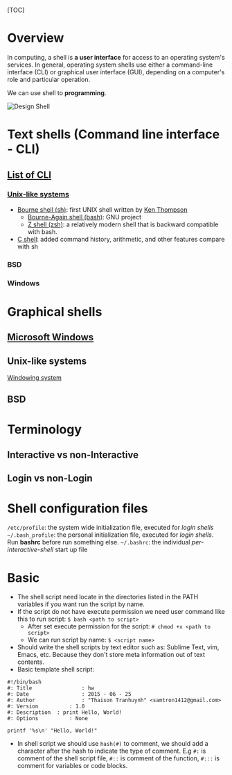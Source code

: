 [TOC]

# Overview
In computing, a shell is **a user interface** for access to an operating system's services. In general, operating system shells use either a command-line interface (CLI) or graphical user interface (GUI), depending on a computer's role and particular operation.

We can use shell to **programming**.

![Design Shell](shell/Linux_kernel_and_gaming_input-output_latency.svg "Design shell")


# Text shells (Command line interface - CLI)
## [List of CLI](https://en.wikipedia.org/wiki/List_of_command-line_interpreters)
### [Unix-like systems](https://en.wikipedia.org/wiki/Unix_shell)
- [Bourne shell (sh)](https://en.wikipedia.org/wiki/Bourne_shell): first UNIX shell written by [Ken Thompson](https://en.wikipedia.org/wiki/Ken_Thompson_(computer_programmer))
  + [Bourne-Again shell (bash)](https://en.wikipedia.org/wiki/Bash_(Unix_shell)): GNU project
  + [Z shell (zsh)](https://en.wikipedia.org/wiki/Z_shell): a relatively modern shell that is backward compatible with bash.
- [C shell](https://en.wikipedia.org/wiki/C_shell): added command history, arithmetic, and other features compare with sh


### BSD

### Windows


# Graphical shells
## [Microsoft Windows](https://en.wikipedia.org/wiki/Windows_shell)

## Unix-like systems
[Windowing system](https://en.wikipedia.org/wiki/Windowing_system)

## BSD

# Terminology
## Interactive vs non-Interactive

## Login vs non-Login

# Shell configuration files
`/etc/profile`: the system wide initialization file, executed for *login shells*
`~/.bash_profile`: the personal initialization file, executed for *login shells*. Run **bashrc** before run something else.
`~/.bashrc`: the individual *per-interactive-shell* start up file

# Basic
- The shell script need locate in the directories listed in the PATH variables if you want run the script by name.
- If the script do not have execute permission we need user command like this to run script: `$ bash <path to script>`
	+ After set execute permission for the script: `# chmod +x <path to script>`
	+ We can run script by name: `$ <script name>`
- Should write the shell scripts by text editor such as: Sublime Text, vim, Emacs, etc. Because they don't store meta information out of text contents.
- Basic template shell script:

```shell
#!/bin/bash
#: Title				: hw
#: Date					: 2015 - 06 - 25
#: Author				: "Thaison Tranhuynh" <samtron1412@gmail.com>
#: Version			: 1.0
#: Description	: print Hello, World!
#: Options			: None

printf '%s\n' "Hello, World!"
```

- In shell script we should use `hash(#)` to comment, we should add a character after the hash to indicate the type of comment. E.g `#:` is comment of the shell script file, `#::` is comment of the function, `#:::` is comment for variables or code blocks.
